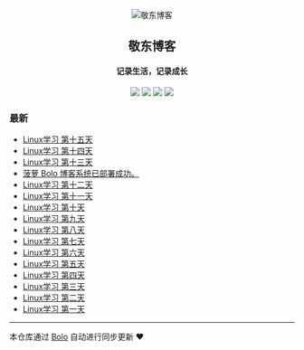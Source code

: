 <p align="center"><img alt="敬东博客" src="https://img.sunjingdong.com/favicon.png"></p><h2 align="center">
敬东博客
</h2>

<h4 align="center">记录生活，记录成长</h4>
<p align="center"><a title="敬东博客" target="_blank" href="https://github.com/jaydonsun/bolo-blog"><img src="https://img.shields.io/github/last-commit/jaydonsun/bolo-blog.svg?style=flat-square&color=FF9900"></a>
<a title="GitHub repo size in bytes" target="_blank" href="https://github.com/jaydonsun/bolo-blog"><img src="https://img.shields.io/github/repo-size/jaydonsun/bolo-blog.svg?style=flat-square"></a>
<a title="Bolo Version" target="_blank" href="https://github.com/adlered/bolo-solo"><img src="https://img.shields.io/badge/bolo-v2.1 稳定版-f1e05a.svg?style=flat-square&color=blueviolet"></a>
<a title="Hits" target="_blank" href="https://github.com/88250/hits"><img src="https://hits.b3log.org/jaydonsun/bolo-blog.svg"></a></p>

### 最新

* [Linux学习 第十五天](https://www.sunjingdong.com/articles/2020/06/01/1591329362848.html)
* [Linux学习 第十四天](https://www.sunjingdong.com/articles/2020/05/31/1591329320589.html)
* [Linux学习 第十三天](https://www.sunjingdong.com/articles/2020/05/30/1591328716905.html)
* [菠萝 Bolo 博客系统已部署成功。](https://www.sunjingdong.com/hello-bolo)
* [Linux学习 第十二天](https://www.sunjingdong.com/articles/2020/05/25/1591328375374.html)
* [Linux学习 第十一天](https://www.sunjingdong.com/articles/2020/05/24/1590857252063.html)
* [Linux学习 第十天](https://www.sunjingdong.com/articles/2020/05/23/1590856847196.html)
* [Linux学习 第九天](https://www.sunjingdong.com/articles/2020/05/18/1590856092541.html)
* [Linux学习 第八天](https://www.sunjingdong.com/articles/2020/05/17/1590855594585.html)
* [Linux学习 第七天](https://www.sunjingdong.com/articles/2020/05/16/1590854975848.html)
* [Linux学习 第六天](https://www.sunjingdong.com/articles/2020/05/11/1590854551212.html)
* [Linux学习 第五天](https://www.sunjingdong.com/articles/2020/05/10/1590853930527.html)
* [Linux学习 第四天](https://www.sunjingdong.com/articles/2020/05/09/1590853250206.html)
* [Linux学习 第三天](https://www.sunjingdong.com/articles/2020/05/04/1590851654209.html)
* [Linux学习 第二天](https://www.sunjingdong.com/articles/2020/05/03/1590851156430.html)
* [Linux学习 第一天](https://www.sunjingdong.com/articles/2020/05/02/1590850807591.html)



---

本仓库通过 [Bolo](https://github.com/adlered/bolo-solo) 自动进行同步更新 ❤️ 